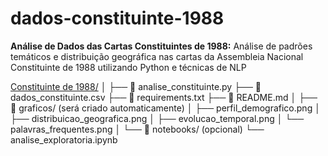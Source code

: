 # dados-constituinte-1988
**Análise de Dados das Cartas Constituintes de 1988:**
Análise de padrões temáticos e distribuição geográfica nas cartas da Assembleia Nacional Constituinte de 1988 utilizando Python e técnicas de NLP

[Constituinte de 1988/](https://github.com/eeitavanessa/dados-constituinte-1988/)
│
├── 📄 analise_constituinte.py
├── 📄 dados_constituinte.csv
├── 📄 requirements.txt
├── 📄 README.md
│
├── 📁 graficos/ (será criado automaticamente)
│   ├── perfil_demografico.png
│   ├── distribuicao_geografica.png
│   ├── evolucao_temporal.png
│   └── palavras_frequentes.png
│
└── 📁 notebooks/ (opcional)
    └── analise_exploratoria.ipynb
